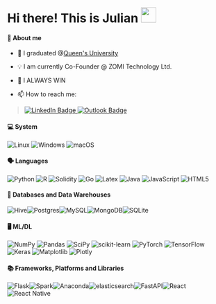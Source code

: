 # Hi there! This is Julian <img src="https://media.giphy.com/media/hvRJCLFzcasrR4ia7z/giphy.gif" width="35">

#### 👨 About me

- 🐣 I graduated @[Queen's University](https://queensu.ca/)
- 💡 I am currently Co-Founder @ ZOMI Technology Ltd.
- 🦸 I ALWAYS WIN


- 📫 How to reach me: 

> <a href="www.linkedin.com/in/junliangdai" target="_blank">
>   <img src="https://img.shields.io/badge/-LinkedIn-0e76a8?style=for-the-badge&logo=linkedin&logoColor=white" alt="LinkedIn Badge" />
> </a>
> <a href="mailto:d@zomi.menu" target="_blank">
>   <img src="https://img.shields.io/badge/-Outlook-0078D4?style=for-the-badge&logo=microsoftoutlook&logoColor=white" alt="Outlook Badge" />
> </a>

  
#### 💻 System

![Linux](https://img.shields.io/badge/linux-%23333333.svg?style=for-the-badge&logo=linux&logoColor=white) 
![Windows](https://img.shields.io/badge/windows-%230078D6.svg?style=for-the-badge&logo=windows&logoColor=white) 
![macOS](https://img.shields.io/badge/macos-%23999999.svg?style=for-the-badge&logo=apple&logoColor=white)

#### 🗣️ Languages
![Python](https://img.shields.io/badge/python-%2314354C.svg?&style=for-the-badge&logo=python&logoColor=white)
![R](https://img.shields.io/badge/R-%23276DC3.svg?style=for-the-badge&logo=r&logoColor=white)
![Solidity](https://img.shields.io/badge/solidity-%23363636?style=for-the-badge&logo=solidity)
![Go](https://img.shields.io/badge/go-00ADD8?style=for-the-badge&logo=go&logoColor=white)
![Latex](https://img.shields.io/badge/latex-008080.svg?style=for-the-badge&logo=latex&logoColor=white)
![Java](https://img.shields.io/badge/java-%23007396.svg?&style=for-the-badge&logo=java&logoColor=white)
![JavaScript](https://img.shields.io/badge/javascript-%23F7DF1E.svg?&style=for-the-badge&logo=javascript&logoColor=black)
![HTML5](https://img.shields.io/badge/html5-%23E34F26.svg?&style=for-the-badge&logo=html5&logoColor=white)

#### 💾 Databases and Data Warehouses
![Hive](https://img.shields.io/badge/apachehive-%23FDEE21?style=for-the-badge&logo=apachehive&logoColor=black)![Postgres](https://img.shields.io/badge/postgres-%23316192.svg?style=for-the-badge&logo=postgresql&logoColor=white)![MySQL](https://img.shields.io/badge/mysql-%2300f.svg?style=for-the-badge&logo=mysql&logoColor=white)![MongoDB](https://img.shields.io/badge/MongoDB-%234ea94b.svg?style=for-the-badge&logo=mongodb&logoColor=white)![SQLite](https://img.shields.io/badge/sqlite-%23003B57.svg?style=for-the-badge&logo=sqlite&logoColor=white)

#### 🖥️ ML/DL
![NumPy](https://img.shields.io/badge/numpy-%23013243.svg?style=for-the-badge&logo=numpy&logoColor=white)
![Pandas](https://img.shields.io/badge/pandas-%23150458.svg?style=for-the-badge&logo=pandas&logoColor=white)
![SciPy](https://img.shields.io/badge/SciPy-%230C55A5.svg?style=for-the-badge&logo=scipy&logoColor=white)
![scikit-learn](https://img.shields.io/badge/scikit--learn-%23F7931E.svg?style=for-the-badge&logo=scikit-learn&logoColor=white)
![PyTorch](https://img.shields.io/badge/PyTorch-%23EE4C2C.svg?style=for-the-badge&logo=PyTorch&logoColor=white)
![TensorFlow](https://img.shields.io/badge/TensorFlow-%23FF6F00.svg?style=for-the-badge&logo=TensorFlow&logoColor=white)
![Keras](https://img.shields.io/badge/Keras-%23D00000.svg?style=for-the-badge&logo=Keras&logoColor=white)
![Matplotlib](https://img.shields.io/badge/Matplotlib-%23ffffff.svg?style=for-the-badge&logo=Matplotlib&logoColor=black)
![Plotly](https://img.shields.io/badge/Plotly-%233F4F75.svg?style=for-the-badge&logo=plotly&logoColor=white)

#### 📚 Frameworks, Platforms and Libraries
![Flask](https://img.shields.io/badge/flask-%23000000?style=for-the-badge&logo=flask)![Spark](https://img.shields.io/badge/apachespark-%23E25A1C?style=for-the-badge&logo=apachehive&logoColor=black)![Anaconda](https://img.shields.io/badge/Anaconda-%2344A833.svg?style=for-the-badge&logo=anaconda&logoColor=white)![elasticsearch](https://img.shields.io/badge/elasticsearch-%23005571?style=for-the-badge&logo=elasticsearch&logoColor=white)![FastAPI](https://img.shields.io/badge/fastapi-%23009688.svg?style=for-the-badge&logo=fastapi&logoColor=white)![React](https://img.shields.io/badge/react-%2320232a.svg?style=for-the-badge&logo=react&logoColor=white)![React Native](https://img.shields.io/badge/react%20native-%2320232a.svg?&style=for-the-badge&logo=react&logoColor=white)

</details>

<!---
## <img src="https://media.giphy.com/media/iY8CRBdQXODJSCERIr/giphy.gif" width="25"> Github status
<p><img src="https://github-readme-stats.vercel.app/api?username=mrnabiz&amp;show_icons=true" style="height:250px; width:520px" /> <img src="https://github-readme-stats.vercel.app/api/top-langs?username=mrnabiz&amp;show_icons=true&amp;layout=compact" style="height:250px; width:460px" /></p> 
--->
